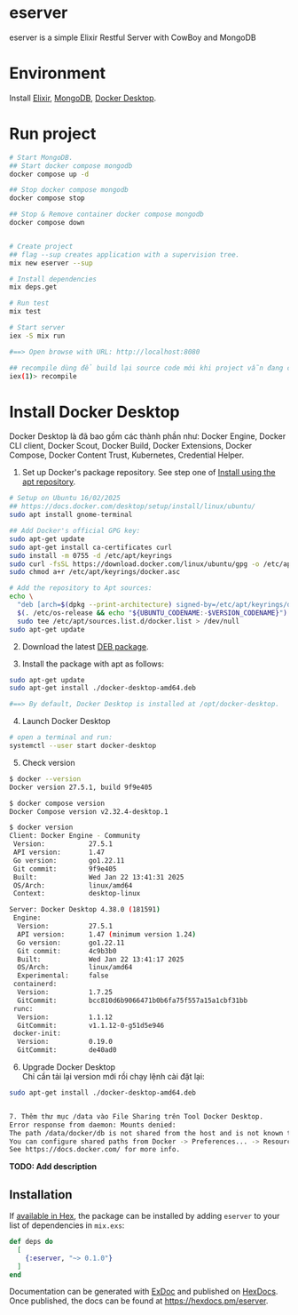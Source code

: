 # eserver
eserver is a simple Elixir Restful Server with CowBoy and MongoDB  


# Environment
Install [Elixir](https://elixir-lang.org/install.html), [MongoDB](https://www.mongodb.com/docs/manual/installation/), [Docker Desktop](https://docs.docker.com/desktop/).  



# Run project
```bash
# Start MongoDB.
## Start docker compose mongodb
docker compose up -d

## Stop docker compose mongodb
docker compose stop

## Stop & Remove container docker compose mongodb
docker compose down


# Create project
## flag --sup creates application with a supervision tree.
mix new eserver --sup

# Install dependencies
mix deps.get

# Run test
mix test

# Start server
iex -S mix run

#==> Open browse with URL: http://localhost:8080

## recompile dùng để build lại source code mới khi project vẫn đang chạy.
iex(1)> recompile

```


# Install Docker Desktop
Docker Desktop là đã bao gồm các thành phần như: Docker Engine, Docker CLI client, Docker Scout, Docker Build, Docker Extensions, Docker Compose, Docker Content Trust, Kubernetes, Credential Helper.  

1. Set up Docker's package repository. See step one of [Install using the apt repository](https://docs.docker.com/engine/install/ubuntu/#install-using-the-repository).  
```bash
# Setup on Ubuntu 16/02/2025
## https://docs.docker.com/desktop/setup/install/linux/ubuntu/
sudo apt install gnome-terminal

## Add Docker's official GPG key:
sudo apt-get update
sudo apt-get install ca-certificates curl
sudo install -m 0755 -d /etc/apt/keyrings
sudo curl -fsSL https://download.docker.com/linux/ubuntu/gpg -o /etc/apt/keyrings/docker.asc
sudo chmod a+r /etc/apt/keyrings/docker.asc

# Add the repository to Apt sources:
echo \
  "deb [arch=$(dpkg --print-architecture) signed-by=/etc/apt/keyrings/docker.asc] https://download.docker.com/linux/ubuntu \
  $(. /etc/os-release && echo "${UBUNTU_CODENAME:-$VERSION_CODENAME}") stable" | \
  sudo tee /etc/apt/sources.list.d/docker.list > /dev/null
sudo apt-get update
```

2. Download the latest [DEB package](https://desktop.docker.com/linux/main/amd64/docker-desktop-amd64.deb).  

3. Install the package with apt as follows:  
```bash
sudo apt-get update
sudo apt-get install ./docker-desktop-amd64.deb

#==> By default, Docker Desktop is installed at /opt/docker-desktop.
```

4. Launch Docker Desktop  
```bash
# open a terminal and run:
systemctl --user start docker-desktop
```

5. Check version
```bash
$ docker --version
Docker version 27.5.1, build 9f9e405

$ docker compose version
Docker Compose version v2.32.4-desktop.1

$ docker version
Client: Docker Engine - Community
 Version:           27.5.1
 API version:       1.47
 Go version:        go1.22.11
 Git commit:        9f9e405
 Built:             Wed Jan 22 13:41:31 2025
 OS/Arch:           linux/amd64
 Context:           desktop-linux

Server: Docker Desktop 4.38.0 (181591)
 Engine:
  Version:          27.5.1
  API version:      1.47 (minimum version 1.24)
  Go version:       go1.22.11
  Git commit:       4c9b3b0
  Built:            Wed Jan 22 13:41:17 2025
  OS/Arch:          linux/amd64
  Experimental:     false
 containerd:
  Version:          1.7.25
  GitCommit:        bcc810d6b9066471b0b6fa75f557a15a1cbf31bb
 runc:
  Version:          1.1.12
  GitCommit:        v1.1.12-0-g51d5e946
 docker-init:
  Version:          0.19.0
  GitCommit:        de40ad0
```

6. Upgrade Docker Desktop  
Chỉ cần tải lại version mới rồi chạy lệnh cài đặt lại:  
```bash
sudo apt-get install ./docker-desktop-amd64.deb


7. Thêm thư mục /data vào File Sharing trên Tool Docker Desktop.  
Error response from daemon: Mounts denied: 
The path /data/docker/db is not shared from the host and is not known to Docker.
You can configure shared paths from Docker -> Preferences... -> Resources -> File Sharing.
See https://docs.docker.com/ for more info.
```



**TODO: Add description**

## Installation

If [available in Hex](https://hex.pm/docs/publish), the package can be installed
by adding `eserver` to your list of dependencies in `mix.exs`:

```elixir
def deps do
  [
    {:eserver, "~> 0.1.0"}
  ]
end
```

Documentation can be generated with [ExDoc](https://github.com/elixir-lang/ex_doc)
and published on [HexDocs](https://hexdocs.pm). Once published, the docs can
be found at <https://hexdocs.pm/eserver>.

